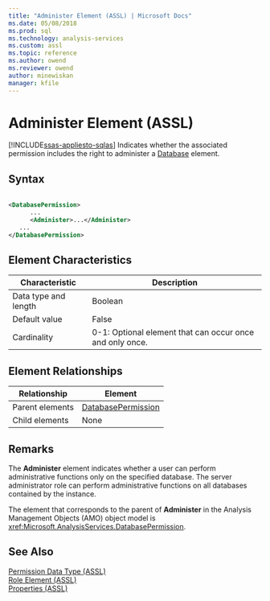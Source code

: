 ```yaml
---
title: "Administer Element (ASSL) | Microsoft Docs"
ms.date: 05/08/2018
ms.prod: sql
ms.technology: analysis-services
ms.custom: assl
ms.topic: reference
ms.author: owend
ms.reviewer: owend
author: minewiskan
manager: kfile
---
```

# Administer Element (ASSL)
[!INCLUDE[ssas-appliesto-sqlas](../../../includes/ssas-appliesto-sqlas.md)]
  Indicates whether the associated permission includes the right to administer a [Database](../../../analysis-services/scripting/objects/database-element-assl.md) element.  
  
## Syntax  
  
```xml  
  
<DatabasePermission>  
      ...  
      <Administer>...</Administer>  
   ...  
</DatabasePermission>  
```  
  
## Element Characteristics  
  
|Characteristic|Description|  
|--------------------|-----------------|  
|Data type and length|Boolean|  
|Default value|False|  
|Cardinality|0-1: Optional element that can occur once and only once.|  
  
## Element Relationships  
  
|Relationship|Element|  
|------------------|-------------|  
|Parent elements|[DatabasePermission](../../../analysis-services/scripting/objects/databasepermission-element-assl.md)|  
|Child elements|None|  
  
## Remarks  
 The **Administer** element indicates whether a user can perform administrative functions only on the specified database. The server administrator role can perform administrative functions on all databases contained by the instance.  
  
 The element that corresponds to the parent of **Administer** in the Analysis Management Objects (AMO) object model is <xref:Microsoft.AnalysisServices.DatabasePermission>.  
  
## See Also  
 [Permission Data Type &#40;ASSL&#41;](../../../analysis-services/scripting/data-type/permission-data-type-assl.md)   
 [Role Element &#40;ASSL&#41;](../../../analysis-services/scripting/objects/role-element-assl.md)   
 [Properties &#40;ASSL&#41;](../../../analysis-services/scripting/properties/properties-assl.md)  
  
  
